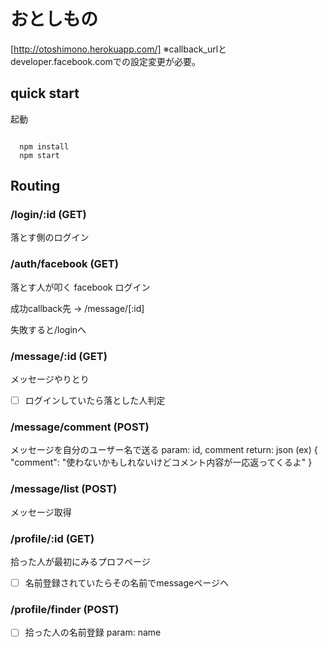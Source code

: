 # おとしもの

[http://otoshimono.herokuapp.com/]
※callback_urlとdeveloper.facebook.comでの設定変更が必要。

## quick start

起動

```

  npm install
  npm start

```

## Routing

### /login/:id (GET)
落とす側のログイン

### /auth/facebook (GET)
落とす人が叩く facebook ログイン

成功callback先 -> /message/[:id]

失敗すると/loginへ

### /message/:id (GET)
メッセージやりとり
- [ ] ログインしていたら落とした人判定

### /message/comment (POST)
メッセージを自分のユーザー名で送る
param: id, comment
return: json (ex) { "comment": "使わないかもしれないけどコメント内容が一応返ってくるよ" }

### /message/list (POST)
メッセージ取得

### /profile/:id (GET)
拾った人が最初にみるプロフページ
- [ ] 名前登録されていたらその名前でmessageページヘ

### /profile/finder (POST) 
- [ ] 拾った人の名前登録
param: name


